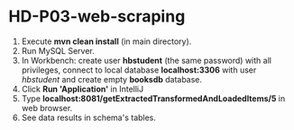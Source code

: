 # HD-P03-web-scraping

1. Execute **mvn clean install** (in main directory).
2. Run MySQL Server.
3. In Workbench: create user **hbstudent** (the same password) with all privileges, connect to local database **localhost:3306** with user *hbstudent* and create empty **booksdb** database. 
4. Click **Run 'Application'** in IntelliJ
5. Type **localhost:8081/getExtractedTransformedAndLoadedItems/5** in web browser.
6. See data results in schema's tables.
